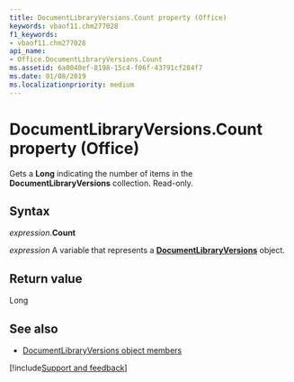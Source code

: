 ```yaml
---
title: DocumentLibraryVersions.Count property (Office)
keywords: vbaof11.chm277028
f1_keywords:
- vbaof11.chm277028
api_name:
- Office.DocumentLibraryVersions.Count
ms.assetid: 6a0040ef-8198-15c4-f06f-43791cf284f7
ms.date: 01/08/2019
ms.localizationpriority: medium
---
```



# DocumentLibraryVersions.Count property (Office)

Gets a **Long** indicating the number of items in the **DocumentLibraryVersions** collection. Read-only.


## Syntax

_expression_.**Count**

_expression_ A variable that represents a **[DocumentLibraryVersions](Office.DocumentLibraryVersions.md)** object.


## Return value

Long


## See also

- [DocumentLibraryVersions object members](overview/library-reference/documentlibraryversions-members-office.md)

[!include[Support and feedback](~/includes/feedback-boilerplate.md)]